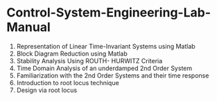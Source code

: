 # Control-System-Engineering-Lab-Manual

1. Representation of Linear Time-Invariant Systems using Matlab
2. Block Diagram Reduction using Matlab
3. Stability Analysis Using ROUTH- HURWITZ Criteria
4. Time Domain Analysis of an underdamped 2nd Order System
5. Familiarization with the 2nd Order Systems and their time response
6. Introduction to root locus technique
7. Design via root locus
